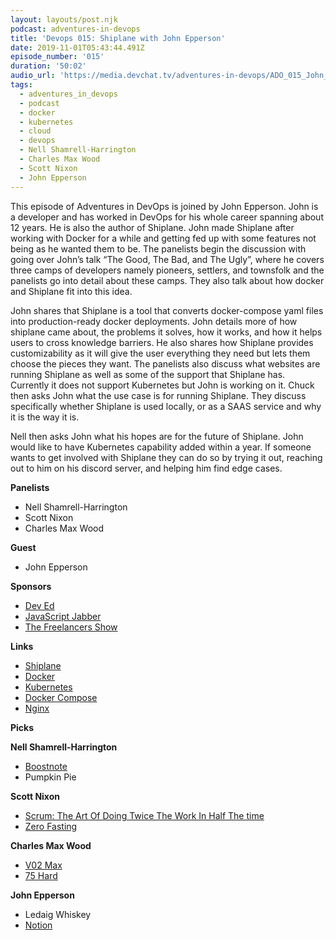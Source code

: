 ```yaml
---
layout: layouts/post.njk
podcast: adventures-in-devops
title: 'Devops 015: Shiplane with John Epperson'
date: 2019-11-01T05:43:44.491Z
episode_number: '015'
duration: '50:02'
audio_url: 'https://media.devchat.tv/adventures-in-devops/ADO_015_John_Epperson.mp3'
tags:
  - adventures_in_devops
  - podcast
  - docker
  - kubernetes
  - cloud
  - devops
  - Nell Shamrell-Harrington
  - Charles Max Wood
  - Scott Nixon
  - John Epperson
---
```

This episode of Adventures in DevOps is joined by John Epperson. John is a developer and has worked in DevOps for his whole career spanning about 12 years. He is also the author of Shiplane. John made Shiplane after working with Docker for a while and getting fed up with some features not being as he wanted them to be. The panelists begin the discussion with going over John’s talk “The Good, The Bad, and The Ugly”, where he covers three camps of developers namely pioneers, settlers, and townsfolk and the panelists go into detail about these camps. They also talk about how docker and Shiplane fit into this idea. 

John shares that Shiplane is a tool that converts docker-compose yaml files into production-ready docker deployments. John details more of how shiplane came about, the problems it solves, how it works, and how it helps users to cross knowledge barriers. He also shares how Shiplane provides customizability as it will give the user everything they need but lets them choose the pieces they want. The panelists also discuss what websites are running Shiplane as well as some of the support that Shiplane has. Currently it does not support Kubernetes but John is working on it. Chuck then asks John what the use case is for running Shiplane. They discuss specifically whether Shiplane is used locally, or as a SAAS service and why it is the way it is. 

Nell then asks John what his hopes are for the future of Shiplane. John would like to have Kubernetes capability added within a year. If someone wants to get involved with Shiplane they can do so by trying it out, reaching out to him on his discord server, and helping him find edge cases. 

**Panelists**



*   Nell Shamrell-Harrington
*   Scott Nixon
*   Charles Max Wood

**Guest**



*   John Epperson	

**Sponsors**



*   [Dev Ed](https://devchat.tv/dev-ed/)
*   [JavaScript Jabber](https://devchat.tv/js-jabber/)
*   [The Freelancers Show](https://devchat.tv/freelancers/)

**Links**



*   [Shiplane](https://github.com/kirillian/shiplane)
*   [Docker](https://www.docker.com/)
*   [Kubernetes](https://kubernetes.io/)
*   [Docker Compose](https://docs.docker.com/compose/)
*   [Nginx](https://www.nginx.com/)

**Picks**

**Nell Shamrell-Harrington**



*   [Boostnote](https://boostnote.io/index.html)
*   Pumpkin Pie

**Scott Nixon**



*   [Scrum: The Art Of Doing Twice The Work In Half The time](https://www.amazon.com/Scrum-Doing-Twice-Work-Half/dp/038534645X?tag=donorsclicks-20)
*   [Zero Fasting](https://zerofasting.com/)

**Charles Max Wood**



*   [V02 Max](https://korr.com/products/cardiocoach-vo2-max-app/)
*   [75 Hard](https://andyfrisella.com/blogs/mfceo-project-podcast/75hard-a-75-day-tactical-guide-to-winning-the-war-with-yourself-with-andy-frisella-mfceo291)

**John Epperson**



*   Ledaig Whiskey
*   [Notion](https://www.notion.so/)
